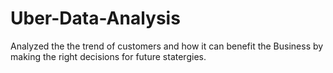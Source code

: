 # Uber-Data-Analysis
Analyzed the the trend of customers and how it can benefit the Business by making the right decisions for future statergies.
